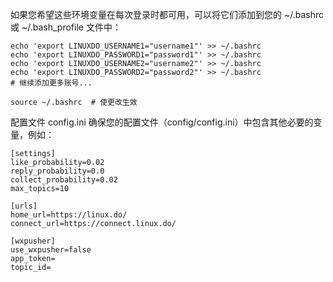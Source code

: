如果您希望这些环境变量在每次登录时都可用，可以将它们添加到您的 ~/.bashrc 或 ~/.bash_profile 文件中：
```
echo 'export LINUXDO_USERNAME1="username1"' >> ~/.bashrc
echo 'export LINUXDO_PASSWORD1="password1"' >> ~/.bashrc
echo 'export LINUXDO_USERNAME2="username2"' >> ~/.bashrc
echo 'export LINUXDO_PASSWORD2="password2"' >> ~/.bashrc
# 继续添加更多账号...
```
```
source ~/.bashrc  # 使更改生效
```
配置文件 config.ini
确保您的配置文件（config/config.ini）中包含其他必要的变量，例如：
```
[settings]
like_probability=0.02
reply_probability=0.0
collect_probability=0.02
max_topics=10

[urls]
home_url=https://linux.do/
connect_url=https://connect.linux.do/

[wxpusher]
use_wxpusher=false
app_token=
topic_id=
```

